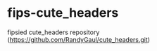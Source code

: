 # fips-cute_headers
fipsied cute_headers repository (https://github.com/RandyGaul/cute_headers.git)
